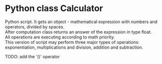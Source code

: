 # Python class Calculator

Python script. It gets an object - mathematical expression with numbers and operators, divided by spaces.   
After computation class returns an answer of the expression in type float. All operations are executing according to math priority.  
This version of script may perform three major types of operations: exponentiation, multiplications and division, addition and subtraction.  

TODO: add the '()' operator 
